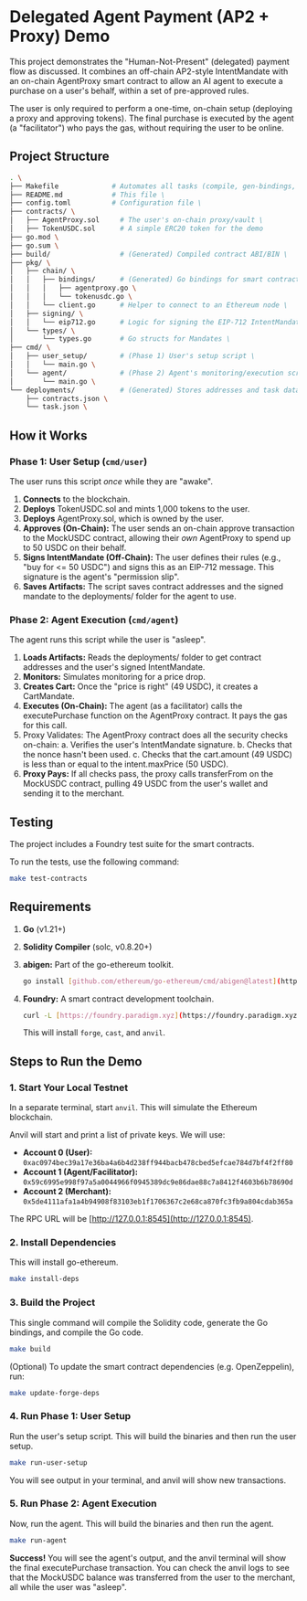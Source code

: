 # Delegated Agent Payment (AP2 + Proxy) Demo

This project demonstrates the "Human-Not-Present" (delegated) payment flow as discussed. It combines an off-chain AP2-style IntentMandate with an on-chain AgentProxy smart contract to allow an AI agent to execute a purchase on a user's behalf, within a set of pre-approved rules.

The user is only required to perform a one-time, on-chain setup (deploying a proxy and approving tokens). The final purchase is executed by the agent (a "facilitator") who pays the gas, without requiring the user to be online.

## Project Structure

```bash
. \
├── Makefile             # Automates all tasks (compile, gen-bindings, run) \
├── README.md            # This file \
├── config.toml          # Configuration file \
├── contracts/ \
│   ├── AgentProxy.sol     # The user's on-chain proxy/vault \
│   ├── TokenUSDC.sol      # A simple ERC20 token for the demo
├── go.mod \
├── go.sum \
├── build/                 # (Generated) Compiled contract ABI/BIN \
├── pkg/ \
│   ├── chain/ \
│   │   ├── bindings/      # (Generated) Go bindings for smart contracts \
│   │   │   ├── agentproxy.go \
│   │   │   └── tokenusdc.go \
│   │   └── client.go      # Helper to connect to an Ethereum node \
│   ├── signing/ \
│   │   └── eip712.go      # Logic for signing the EIP-712 IntentMandate \
│   └── types/ \
│       └── types.go       # Go structs for Mandates \
├── cmd/ \
│   ├── user_setup/        # (Phase 1) User's setup script \
│   │   └── main.go \
│   └── agent/             # (Phase 2) Agent's monitoring/execution script \
│       └── main.go \
└── deployments/           # (Generated) Stores addresses and task data \
    ├── contracts.json \
    └── task.json \
```

## How it Works

### Phase 1: User Setup (`cmd/user`)

The user runs this script *once* while they are "awake".

1. **Connects** to the blockchain.
2. **Deploys** TokenUSDC.sol and mints 1,000 tokens to the user.
3. **Deploys** AgentProxy.sol, which is owned by the user.
4. **Approves (On-Chain):** The user sends an on-chain approve transaction to the MockUSDC contract, allowing their *own* AgentProxy to spend up to 50 USDC on their behalf.
5. **Signs IntentMandate (Off-Chain):** The user defines their rules (e.g., "buy for &lt;= 50 USDC") and signs this as an EIP-712 message. This signature is the agent's "permission slip".
6. **Saves Artifacts:** The script saves contract addresses and the signed mandate to the deployments/ folder for the agent to use.

### Phase 2: Agent Execution (`cmd/agent`)

The agent runs this script while the user is "asleep".

1. **Loads Artifacts:** Reads the deployments/ folder to get contract addresses and the user's signed IntentMandate.
2. **Monitors:** Simulates monitoring for a price drop.
3. **Creates Cart:** Once the "price is right" (49 USDC), it creates a CartMandate.
4. **Executes (On-Chain):** The agent (as a facilitator) calls the executePurchase function on the AgentProxy contract. It pays the gas for this call.
5. Proxy Validates: The AgentProxy contract does all the security checks on-chain:
   a. Verifies the user's IntentMandate signature.
   b. Checks that the nonce hasn't been used.
   c. Checks that the cart.amount (49 USDC) is less than or equal to the intent.maxPrice (50 USDC).
6. **Proxy Pays:** If all checks pass, the proxy calls transferFrom on the MockUSDC contract, pulling 49 USDC from the user's wallet and sending it to the merchant.

## Testing

The project includes a Foundry test suite for the smart contracts.

To run the tests, use the following command:

```bash
make test-contracts
```

## Requirements

1. **Go** (v1.21+)
2. **Solidity Compiler** (solc, v0.8.20+)
3. **abigen:** Part of the go-ethereum toolkit.

   ```bash
   go install [github.com/ethereum/go-ethereum/cmd/abigen@latest](https://github.com/ethereum/go-ethereum/cmd/abigen@latest)
   ```

4. **Foundry:** A smart contract development toolchain.

   ```bash
   curl -L [https://foundry.paradigm.xyz](https://foundry.paradigm.xyz) | bash foundryup
   ```

   This will install `forge`, `cast`, and `anvil`.

## Steps to Run the Demo

### 1. Start Your Local Testnet

In a separate terminal, start `anvil`. This will simulate the Ethereum blockchain.

Anvil will start and print a list of private keys. We will use:

* **Account 0 (User):** `0xac0974bec39a17e36ba4a6b4d238ff944bacb478cbed5efcae784d7bf4f2ff80`
* **Account 1 (Agent/Facilitator):** `0x59c6995e998f97a5a0044966f0945389dc9e86dae88c7a8412f4603b6b78690d`
* **Account 2 (Merchant):** `0x5de4111afa1a4b94908f83103eb1f1706367c2e68ca870fc3fb9a804cdab365a`

The RPC URL will be [http://127.0.0.1:8545](http://127.0.0.1:8545).

### 2. Install Dependencies

This will install go-ethereum.

```bash
make install-deps
```

### 3. Build the Project

This single command will compile the Solidity code, generate the Go bindings, and compile the Go code.

```bash
make build
```

(Optional) To update the smart contract dependencies (e.g. OpenZeppelin), run:
```bash
make update-forge-deps
```

### 4. Run Phase 1: User Setup

Run the user's setup script. This will build the binaries and then run the user setup.

```bash
make run-user-setup
```

You will see output in your terminal, and anvil will show new transactions.

### 5. Run Phase 2: Agent Execution

Now, run the agent. This will build the binaries and then run the agent.

```bash
make run-agent
```

**Success!** You will see the agent's output, and the anvil terminal will show the final executePurchase transaction. You can check the anvil logs to see that the MockUSDC balance was transferred from the user to the merchant, all while the user was "asleep".
